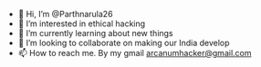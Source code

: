 - 👋 Hi, I’m @Parthnarula26
- 👀 I’m interested in ethical hacking 
- 🌱 I’m currently learning about new things
- 💞️ I’m looking to collaborate on making our India develop
- 📫 How to reach me. By my gmail arcanumhacker@gmail.com

<!---
Parthnarula26/Parthnarula26 is a ✨ special ✨ repository because its `README.md` (this file) appears on your GitHub profile.
You can click the Preview link to take a look at your changes.
--->
